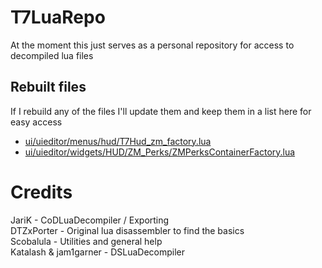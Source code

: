 # T7LuaRepo
At the moment this just serves as a personal repository for access to decompiled lua files

## Rebuilt files
If I rebuild any of the files I'll update them and keep them in a list here for easy access

- [ui/uieditor/menus/hud/T7Hud_zm_factory.lua](https://github.com/KingslayerKyle/t7-lua/blob/main/Ship/ui/uieditor/menus/hud/T7Hud_zm_factory.lua)
- [ui/uieditor/widgets/HUD/ZM_Perks/ZMPerksContainerFactory.lua](https://github.com/KingslayerKyle/t7-lua/blob/main/Ship/ui/uieditor/widgets/HUD/ZM_Perks/ZMPerksContainerFactory.lua)

# Credits
JariK - CoDLuaDecompiler / Exporting\
DTZxPorter - Original lua disassembler to find the basics\
Scobalula - Utilities and general help\
Katalash & jam1garner - DSLuaDecompiler
